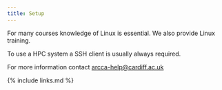 ```yaml
---
title: Setup
---
```


For many courses knowledge of Linux is essential.  We also provide Linux training.

To use a HPC system a SSH client is usually always required.

For more information contact [arcca-help@cardiff.ac.uk](mailto:arcca-help@cardiff.ac.uk)

{% include links.md %}
